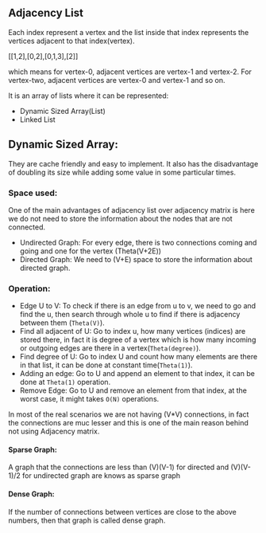 ## Adjacency List

Each index represent a vertex and the list inside that index represents the vertices adjacent to that index(vertex).

[[1,2],[0,2],[0,1,3],[2]]

which means for vertex-0, adjacent vertices are vertex-1 and vertex-2.
For vertex-two, adjacent vertices are vertex-0 and vertex-1 and so on.

It is an array of lists where it can be represented:

- Dynamic Sized Array(List)
- Linked List

## Dynamic Sized Array:

They are cache friendly and easy to implement.
It also has the disadvantage of doubling its size while adding some value in some particular times.

### Space used:

One of the main advantages of adjacency list over adjacency matrix is here we do not need to store the information about the nodes that are not connected.

- Undirected Graph: For every edge, there is two connections coming and going and one for the vertex (Theta(V+2E))
- Directed Graph: We need to (V+E) space to store the information about directed graph.

### Operation:

- Edge U to V: To check if there is an edge from u to v, we need to go and find the u, then search through whole u to find if there is adjacency between them (`Theta(V)`).
- Find all adjacent of U: Go to index u, how many vertices (indices) are stored there, in fact it is degree of a vertex which is how many incoming or outgoing edges are there in a vertex(`Theta(degree)`).
- Find degree of U: Go to index U and count how many elements are there in that list, it can be done at constant time(`Theta(1)`).
- Adding an edge: Go to U and append an element to that index, it can be done at `Theta(1)` operation.
- Remove Edge: Go to U and remove an element from that index, at the worst case, it might takes `O(N)` operations.

In most of the real scenarios we are not having (V\*V) connections, in fact the connections are muc lesser and this is one of the main reason behind not using Adjacency matrix.

#### Sparse Graph:

A graph that the connections are less than (V)(V-1) for directed and (V)(V-1)/2 for undirected graph are knows as sparse graph

#### Dense Graph:

If the number of connections between vertices are close to the above numbers, then that graph is called dense graph.
